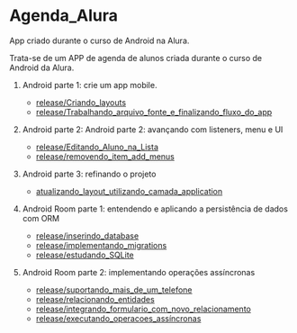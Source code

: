 # Agenda_Alura
App criado durante o curso de Android na Alura.

Trata-se de um APP de agenda de alunos criada durante o curso de Android da Alura.

  1. Android parte 1: crie um app mobile.
     - [release/Criando_layouts](https://github.com/phtrebil/Agenda_Alura/tree/release/Criando_layouts)
     - [release/Trabalhando_arquivo_fonte_e_finalizando_fluxo_do_app](https://github.com/phtrebil/Agenda_Alura/tree/release/Trabalhando_arquivo_fonte_e_finalizando_fluxo_do_app)
  
  2. Android parte 2: Android parte 2: avançando com listeners, menu e UI
     - [release/Editando_Aluno_na_Lista](https://github.com/phtrebil/Agenda_Alura/tree/release/Editando_Aluno_na_Lista)
     - [release/removendo_item_add_menus](https://github.com/phtrebil/Agenda_Alura/tree/release/removendo_item_add_menus)
    
  3. Android parte 3: refinando o projeto 

     - [atualizando_layout_utilizando_camada_application](https://github.com/phtrebil/Agenda_Alura/tree/release/atualizando_layout_utilizando_camada_application)
     
  4. Android Room parte 1: entendendo e aplicando a persistência de dados com ORM
  
     - [release/inserindo_database](https://github.com/phtrebil/Agenda_Alura/tree/release/inserindo_database)
     - [release/implementando_migrations](https://github.com/phtrebil/Agenda_Alura/tree/release/implementando_migrations)
     - [release/estudando_SQLite](https://github.com/phtrebil/Agenda_Alura/tree/release/estudando_SQLite)

  5. Android Room parte 2: implementando operações assíncronas

      - [release/suportando_mais_de_um_telefone](https://github.com/phtrebil/Agenda_Alura/tree/release/suportando_mais_de_um_telefone)
      - [release/relacionando_entidades](https://github.com/phtrebil/Agenda_Alura/tree/release/relacionando_entidades)
      - [release/integrando_formulario_com_novo_relacionamento](https://github.com/phtrebil/Agenda_Alura/tree/release/integrando_formulario_com_novo_relacionamento)
      - [release/executando_operacoes_assíncronas](https://github.com/phtrebil/Agenda_Alura/tree/release/executando_operacoes_assíncronas)